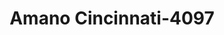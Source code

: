 ---
f_zip-code: 20852
f_state-code: MD
title: Amano Cincinnati-4097
f_phone: 301-230-2800
f_city-only: Rockville
f_address: 12410 Washington Avenue Rockville
f_location-unique-id: '4097'
slug: amano-cincinnati-4097
updated-on: '2024-05-30T13:46:58.046Z'
created-on: '2024-05-30T13:36:59.803Z'
published-on: '2024-05-30T13:54:32.469Z'
f_city-state: cms/city/rockville-md.md
f_company: cms/company/amano-cincinnati.md
f_state: cms/state/maryland.md
layout: '[payday-loan].html'
tags: payday-loan
---